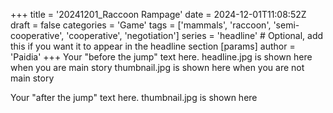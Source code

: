 +++
title = '20241201_Raccoon Rampage'
date = 2024-12-01T11:08:52Z
draft = false
categories = 'Game'
tags = ['mammals', 'raccoon', 'semi-cooperative', 'cooperative', 'negotiation']
series = 'headline' # Optional, add this if you want it to appear in the headline section
[params]
  author = 'Paidia'
+++
Your "before the jump" text here.
headline.jpg is shown here when you are main story
thumbnail.jpg is shown here when you are not main story
<!--more-->
Your "after the jump" text here.
thumbnail.jpg is shown here 
